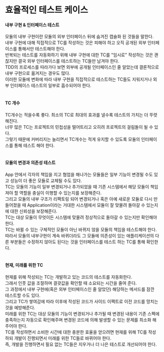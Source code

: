 # 효율적인 테스트 케이스

#### 내부 구현 & 인터페이스 테스트
모듈의 내부 구현이란 모듈의 외부 인터페이스 뒤에 숨겨진 캡슐화 된 것들을 말한다.<br>
내부 구현에 대해 직접적으로 TC를 작성하는 것은 피해야 하고 오직 공개된 외부 인터페이스를 통해서만 테스트해야 한다.<br>
반복되는 테스트를 자동화하기 위해 내부 구현에 대한 TC를 "임시로" 작성하는 것은 괜찮지만 결국 외부 인터페이스를 테스트하는 TC들만 남겨야 한다.<br>
TDD의 프로세스를 따라가다 보면 외부에 공개될 인터페이스인 줄 알았는데 결론적으로 내부 구현으로 옮겨지는 경우도 많다.<br>
이러한 모듈에 변화에 따라 내부 구현을 직접적으로 테스트하는 TC들도 지워지거나 외부 인터페이스 테스트의 일부로 흡수되어야 한다.<br><br>

#### TC 개수
TC개수는 적을수록 좋다. 최소의 TC로 최대의 효과를 낼수록 테스트의 가치는 더 뚜렷해진다. <br>
너무 많은 TC는 프로젝트의 민첩성을 떨어트리고 오히려 프로젝트의 걸림돌이 될 수 있다.<br>
그렇기 때문에 커버리지는 늘리면서 TC개수는 적게 유지할 수 있도록 모듈의 인터페이스를 통해 테스트 해야 한다. <br><br>

#### 모듈의 변경과 의존성 테스트
App 안에서 각자의 책임을 지고 협업을 해나가는 모듈들은 일부 기능이 변경될 수도 있고 성능이 더 좋은 모듈로 교체될 수도 있다. <br>
TC는 모듈의 기능이 일부 변경되거나 추가되었을 때 기존 시스템에서 해당 모듈이 책임져야 할 역할을 충실이 이행할 수 있는지를 보장해준다. <br>
그리고 모듈의 내부 구조가 리팩토링 되어 변경되거나 혹은 아예 새로운 모듈로 다시 만들어졌을 때 Application이라는 거대한 시스템에서 모듈이 잘 맞물려 돌아갈 수 있는지에 대한 신뢰성을 보장해준다.<br>
TC는 대상 모듈이 무엇이든 시스템에 맞물려 정상적으로 돌아갈 수 있는지만 확인해야 한다.<br>
TC는 바뀔 수 있는 구체적인 모듈이 아닌 바뀌지 않을 모듈의 책임을 테스트해야 한다.<br>
따라서 모듈의 내부구현이 계속 바뀌더라도 그 모듈에 의존성이 있는 애플리케이션의 다른 부분들은 수정하지 않아도 된다는 것을 인터페이스를 테스트 하는 TC를 통해 확인한다.<br><br>

#### 현재, 미래를 위한 TC
현재를 위해 작성되는 TC는 개발하고 있는 코드의 테스트를 자동화한다.<br>
그래서 인풋 값을 조절하며 결괏값을 확인할 때 소요되는 시간을 줄여 준다.<br>
그 과정에서 내부 구현에(혹은 외부 인터페이스인 줄 알았던) 해당하는 메서드를 잠깐 테스트할 수도 있다.<br>
그리고 TC가 쌓여감에 따라 이후에 작성된 코드가 사이드 이팩트로 이전 코드를 망치는 것을 예방해준다.<br>
미래를 위한 TC는 대상 모듈의 기능이 변경되거나 추가될 때 변경된 내용이 기존 스펙에 충족하는지 자동으로 확인해주며 변경된 코드에 의해 발생할 수 있는 문제를 최소화 해주어야 한다.<br>
TC를 작성하면서 소비한 시간에 대한 충분한 효율을 얻으려면 현재를 위해 TC를 작성하되 개발이 진행되면서 미래를 위한 TC들로 바뀌어야 한다.<br>
즉, 개발을 진행하면서 필요 없는 TC들은 지우거나 더 나은 테스트로 개선되어야 한다.



